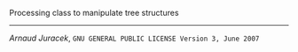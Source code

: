 Processing class to manipulate tree structures

---
*Arnaud Juracek*, `GNU GENERAL PUBLIC LICENSE Version 3, June 2007`
